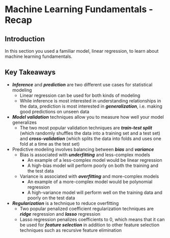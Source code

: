 # Machine Learning Fundamentals - Recap

## Introduction

In this section you used a familiar model, linear regression, to learn about machine learning fundamentals.

## Key Takeaways

* ***Inference*** and ***prediction*** are two different use cases for statistical modeling
  * Linear regression can be used for both kinds of modeling
  * While inference is most interested in understanding relationships in the data, prediction is most interested in ***generalization***, i.e. making good predictions on unseen data
* ***Model validation*** techniques allow you to measure how well your model generalizes
  * The two most popular validation techniques are ***train-test split*** (which randomly shuffles the data into a training set and a test set) and ***cross-validation*** (which splits the data into folds and uses one fold at a time as the test set)
* Predictive modeling involves balancing between ***bias*** and ***variance***
  * Bias is associated with ***underfitting*** and less-complex models
    * An example of a less-complex model would be linear regression
    * A high-bias model will perform poorly on both the training and the test data
  * Variance is associated with ***overfitting*** and more-complex models
    * An example of a more-complex model would be polynomial regression
    * A high-variance model will perform well on the training data and poorly on the test data
* ***Regularization*** is a technique to reduce overfitting
  * Two popular penalized coefficient regularization techniques are ***ridge*** regression and ***lasso*** regression
  * Lasso regression penalizes coefficients to 0, which means that it can be used for ***feature selection*** in addition to other feature selection techniques such as recursive feature elimination
